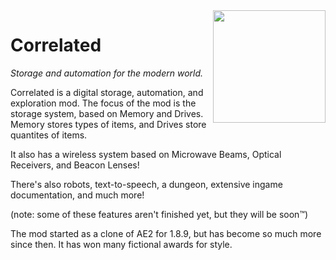 <img src="https://rawgit.com/elytra/Correlated/1.11.2/doc/emblem.svg" align="right" width="180px"/>

# Correlated
*Storage and automation for the modern world.*

Correlated is a digital storage, automation, and exploration mod. The focus
of the mod is the storage system, based on Memory and Drives. Memory stores
types of items, and Drives store quantites of items.

It also has a wireless system based on Microwave Beams, Optical Receivers, and
Beacon Lenses!

There's also robots, text-to-speech, a dungeon, extensive ingame documentation,
and much more!

(note: some of these features aren't finished yet, but they will be soon™)

The mod started as a clone of AE2 for 1.8.9, but has become so much more since
then. It has won many fictional awards for style.
